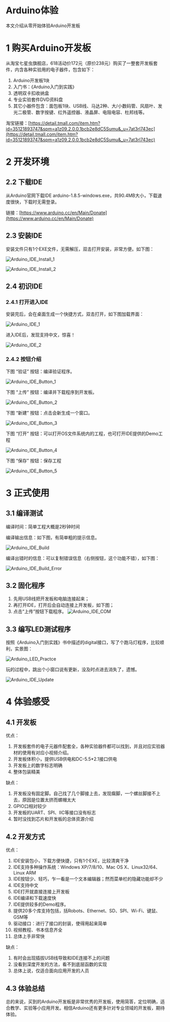 # Arduino体验

本文介绍从零开始体验Arduino开发板

# 1 购买Arduino开发板

从淘宝七星虫旗舰店，618活动价172元（原价238元）购买了一整套开发板套件，内含各种实验用的电子器件，包含如下：

1. Arduino开发板1块
2. 入门书：《Arduino入门到实践》
2. 透明双卡扣收纳盒
4. 专业实验套件DVD资料盘
6. 其它小器件包含：面包板1块、USB线、马达2种、大/小数码管、风扇叶、发光二极管、数字按键、红外遥控器、液晶屏、电阻电容、杜邦线等。

淘宝链接：[https://detail.tmall.com/item.htm?id=35121893747&spm=a1z09.2.0.0.1bcb2e8dC5Sumu&_u=7at3rl743ec](https://detail.tmall.com/item.htm?id=35121893747&spm=a1z09.2.0.0.1bcb2e8dC5Sumu&_u=7at3rl743ec)

# 2 开发环境

## 2.2 下载IDE

从Arduino官网下载IDE arduino-1.8.5-windows.exe，共90.4MB大小，下载速度很快，下载时无需登录。

链接：[https://www.arduino.cc/en/Main/Donate](https://www.arduino.cc/en/Main/Donate)

## 2.3 安装IDE

安装文件只有1个EXE文件，无需解压，双击打开安装，非常方便。如下图：

![Arduino_IDE_Install_1](https://raw.githubusercontent.com/chenlf123/MarkdownPhotos/master/Arduino/Arduino_IDE_Install_1.png)

![Arduino_IDE_Install_2](https://raw.githubusercontent.com/chenlf123/MarkdownPhotos/master/Arduino/Arduino_IDE_Install_2.png)

## 2.4 初识IDE

### 2.4.1 打开进入IDE

安装完后，会在桌面生成一个快捷方式，双击打开，如下图加载界面：

![Arduino_IDE_1](https://raw.githubusercontent.com/chenlf123/MarkdownPhotos/master/Arduino/Arduino_IDE_1.png)

进入IDE后，发现支持中文，惊喜！

![Arduino_IDE_2](https://raw.githubusercontent.com/chenlf123/MarkdownPhotos/master/Arduino/Arduino_IDE_2.png)

### 2.4.2 按钮介绍

下图 “验证” 按钮：编译验证程序。

![Arduino_IDE_Button_1](https://raw.githubusercontent.com/chenlf123/MarkdownPhotos/master/Arduino/Arduino_IDE_Button_1.png)

下图 “上传” 按钮：编译并下载程序到开发板。

![Arduino_IDE_Button_2](https://raw.githubusercontent.com/chenlf123/MarkdownPhotos/master/Arduino/Arduino_IDE_Button_2.png)

下图 “新建” 按钮：点击会新生成一个窗口。

![Arduino_IDE_Button_3](https://raw.githubusercontent.com/chenlf123/MarkdownPhotos/master/Arduino/Arduino_IDE_Button_3.png)

下图 “打开” 按钮：可以打开OS文件系统内的工程，也可打开IDE提供的Demo工程

![Arduino_IDE_Button_4](https://raw.githubusercontent.com/chenlf123/MarkdownPhotos/master/Arduino/Arduino_IDE_Button_4.png)

下图 “保存” 按钮：保存工程

![Arduino_IDE_Button_5](https://raw.githubusercontent.com/chenlf123/MarkdownPhotos/master/Arduino/Arduino_IDE_Button_5.png)

# 3 正式使用

## 3.1 编译测试
编译时间：简单工程大概是2秒钟时间

编译输出信息：如下图，有简单粗的提示信息。

![Arduino_IDE_Build](https://raw.githubusercontent.com/chenlf123/MarkdownPhotos/master/Arduino/Arduino_IDE_Build.png)

编译出错时的信息：可以复制错误信息（右侧按钮，这个功能不错），如下图：

![Arduino_IDE_Build_Error](https://raw.githubusercontent.com/chenlf123/MarkdownPhotos/master/Arduino/Arduino_IDE_Build_Error.png)

## 3.2 固化程序

1. 先用USB线把开发板和电脑连接起来；
2. 再打开IDE，打开后会自动连接上开发板，如下图；
3. 点击“上传”按钮下载程序。
![Arduino_IDE_COM](https://raw.githubusercontent.com/chenlf123/MarkdownPhotos/master/Arduino/Arduino_IDE_COM.png)

## 3.3 编写LED测试程序

按照《Arduino入门到实践》书中描述的digital接口，写了个跑马灯程序，比较顺利，实景图：

![Arduino_LED_Practce](https://raw.githubusercontent.com/chenlf123/MarkdownPhotos/master/Arduino/Arduino_LED_Practce.jpg)


玩的过程中，跳出个小窗口说有更新，没及时点进去消失了，遗憾。

![Arduino_IDE_Update](https://raw.githubusercontent.com/chenlf123/MarkdownPhotos/master/Arduino/Arduino_IDE_Update.png)

# 4 体验感受

## 4.1 开发板

优点：

1. 开发板套件的电子元器件配套全，各种实验器件都可以找到，并且对应实验器材的使用有对应小视频介绍。
2. 开发板体积小，提供USB供电和DC-5.5*2.1接口供电
3. 开发板上的数字标志明确
4. 整体包装精美

缺点：

1. 开发板没有固定脚。自己找了几个脚接上去，发现瘸脚，一个螺丝脚接不上去，原因是位置太挤而螺帽太大
2. GPIO口相对较少
3. 开发板的UART、SPI、IIC等接口没有标志
4. 暂时没找到芯片和开发板的总体资源介绍

## 4.2 开发方式

优点：

1. IDE安装包小，下载方便快捷，只有1个EXE，比较清爽干净
2. IDE支持多种操作系统：Windows XP/7/8/10、Mac OS X、Linux32/64、Linux ARM
3. IDE按钮少、轻巧，乍一看是一个文本编辑器；然而菜单栏的隐藏功能却不少
4. IDE支持中文
5. IDE打开就直接连接上开发板
6. IDE编译和下载速度快
7. IDE提供较多的Demo程序。
8. 提供20多个库支持包括，括Robots、Ethernet、SD、SPI、Wi-Fi、键鼠、GSM等
9. 驱动接口：进行了接口的封装，使得用起来简单
10. 视频教程、书本信息齐全
11. 总体上手非常快

缺点：

1. 有时会出现插拔USB线导致和IDE连接不上的问题
2. 没看到深度开发的方法，看不到底层函数的实现
3. 总体上说，仅适合面向应用开发的人员

## 4.3 体验总结

总的来说，买到的Arduino开发板是非常优秀的开发板，使用简答，定位明确，适合教学、实验等小应用开发。相信Arduino还有更多针对专业领域的开发板，期待体验。
